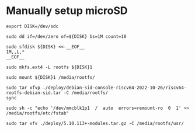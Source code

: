 # Manually setup microSD

```
export DISK=/dev/sdc
```

```
sudo dd if=/dev/zero of=${DISK} bs=1M count=10
```

```
sudo sfdisk ${DISK} <<-__EOF__
1M,,L,*
__EOF__
```


```
sudo mkfs.ext4 -L rootfs ${DISK}1
```

```
sudo mount ${DISK}1 /media/rootfs/
```

```
sudo tar xfvp ./deploy/debian-sid-console-riscv64-2022-10-26/riscv64-rootfs-debian-sid.tar -C /media/rootfs/
sync
```

```
sudo sh -c "echo '/dev/mmcblk1p1  /  auto  errors=remount-ro  0  1' >> /media/rootfs/etc/fstab"
```

```
sudo tar xfv ./deploy/5.10.113+-modules.tar.gz -C /media/rootfs/usr/
```
